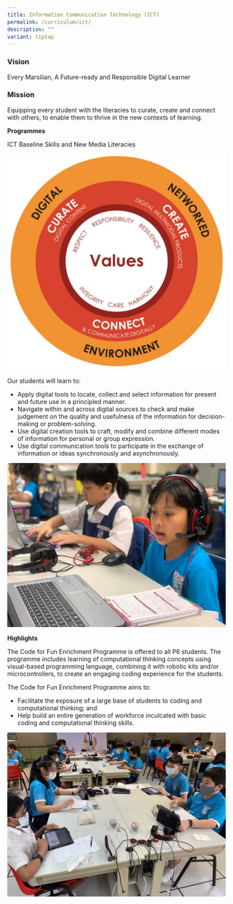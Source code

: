 ```yaml
---
title: Information Communication Technology (ICT)
permalink: /curriculum/ict/
description: ""
variant: tiptap
---
```

### **Vision**

Every Marsilian, A Future-ready and Responsible Digital Learner

  

### **Mission**

Equipping every student with the literacies to curate, create and connect with others, to enable them to thrive in the new contexts of learning.

  

**Programmes**

ICT Baseline Skills and New Media Literacies

![](/images/Info%20Comm%20Tech.jpeg)

Our students will learn to:

*   Apply digital tools to locate, collect and select information for present and future use in a principled manner.
*   Navigate within and across digital sources to check and make judgement on the quality and usefulness of the information for decision-making or problem-solving.
*   Use digital creation tools to craft, modify and combine different modes of information for personal or group expression.
*   Use digital communication tools to participate in the exchange of information or ideas synchronously and asynchronously.

![](/images/ict%202.jpg)

**Highlights**

The Code for Fun Enrichment Programme is offered to all P6 students. The programme includes learning of computational thinking concepts using visual-based programming language, combining it with robotic kits and/or microcontrollers, to create an engaging coding experience for the students.

The Code for Fun Enrichment Programme aims to:

*   Facilitate the exposure of a large base of students to coding and computational thinking; and
*   Help build an entire generation of workforce inculcated with basic coding and computational thinking skills.

![](/images/ict%203.jpg)